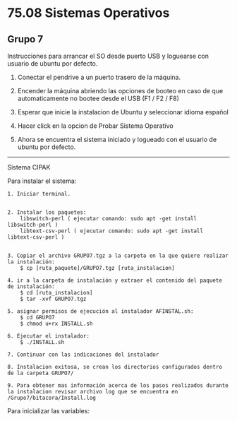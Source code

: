 # 75.08 Sistemas Operativos
## Grupo 7

Instrucciones para arrancar el SO desde puerto USB y loguearse con usuario de ubuntu por defecto.

1) Conectar el pendrive a un puerto trasero de la máquina.

2) Encender la máquina abriendo las opciones de booteo en caso de que automaticamente no bootee desde el USB (F1 / F2 / F8)

3) Esperar que inicie la instalacion de Ubuntu y seleccionar idioma español

4) Hacer click en la opcion de Probar Sistema Operativo

5) Ahora se encuentra el sistema iniciado y logueado con el usuario de ubuntu por defecto.

------------------------------------------------------------------------

Sistema CIPAK

Para instalar el sistema:
	
	1. Iniciar terminal.
	

	2. Instalar los paquetes:
		libswitch-perl ( ejecutar comando: sudo apt -get install libswitch-perl )
		libtext-csv-perl ( ejecutar comando: sudo apt -get install libtext-csv-perl )


	3. Copiar el archivo GRUPO7.tgz a la carpeta en la que quiere realizar la instalación:
		$ cp [ruta_paquete]/GRUPO7.tgz [ruta_instalacion]

	4. ir a la carpeta de instalación y extraer el contenido del paquete de instalación:
		$ cd [ruta_instalacion]
		$ tar -xvf GRUPO7.tgz

	5. asignar permisos de ejecución al instalador AFINSTAL.sh:
		$ cd GRUPO7
		$ chmod u+rx INSTALL.sh

	6. Ejecutar el instalador:
		$ ./INSTALL.sh

	7. Continuar con las indicaciones del instalador
	
	8. Instalacion exitosa, se crean los directorios configurados dentro de la carpeta GRUPO7/
	
	9. Para obtener mas información acerca de los pasos realizados durante la instalacion revisar archivo log que se encuentra en /Grupo7/bitacora/Install.log
	
 

Para inicializar las variables:

